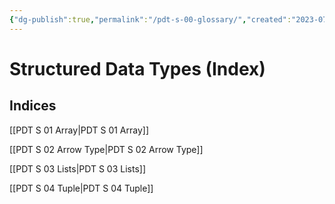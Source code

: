 ```yaml
---
{"dg-publish":true,"permalink":"/pdt-s-00-glossary/","created":"2023-07-10T14:06:49.344+02:00","updated":"2023-07-16T15:17:28.122+02:00"}
---
```



# Structured Data Types (Index)

## Indices

[[PDT S 01 Array\|PDT S 01 Array]]

[[PDT S 02 Arrow Type\|PDT S 02 Arrow Type]]

[[PDT S 03 Lists\|PDT S 03 Lists]]

[[PDT S 04 Tuple\|PDT S 04 Tuple]]